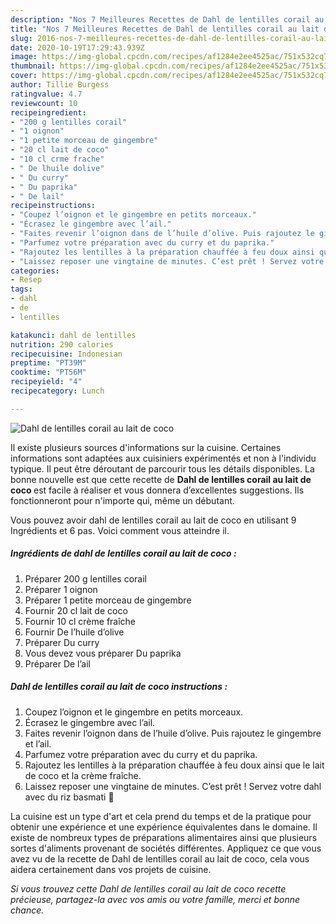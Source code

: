 ```yaml
---
description: "Nos 7 Meilleures Recettes de Dahl de lentilles corail au lait de coco"
title: "Nos 7 Meilleures Recettes de Dahl de lentilles corail au lait de coco"
slug: 2016-nos-7-meilleures-recettes-de-dahl-de-lentilles-corail-au-lait-de-coco
date: 2020-10-19T17:29:43.939Z
image: https://img-global.cpcdn.com/recipes/af1284e2ee4525ac/751x532cq70/dahl-de-lentilles-corail-au-lait-de-coco-photo-principale-de-la-recette.jpg
thumbnail: https://img-global.cpcdn.com/recipes/af1284e2ee4525ac/751x532cq70/dahl-de-lentilles-corail-au-lait-de-coco-photo-principale-de-la-recette.jpg
cover: https://img-global.cpcdn.com/recipes/af1284e2ee4525ac/751x532cq70/dahl-de-lentilles-corail-au-lait-de-coco-photo-principale-de-la-recette.jpg
author: Tillie Burgess
ratingvalue: 4.7
reviewcount: 10
recipeingredient:
- "200 g lentilles corail"
- "1 oignon"
- "1 petite morceau de gingembre"
- "20 cl lait de coco"
- "10 cl crme frache"
- " De lhuile dolive"
- " Du curry"
- " Du paprika"
- " De lail"
recipeinstructions:
- "Coupez l’oignon et le gingembre en petits morceaux."
- "Écrasez le gingembre avec l’ail."
- "Faites revenir l’oignon dans de l’huile d’olive. Puis rajoutez le gingembre et l’ail."
- "Parfumez votre préparation avec du curry et du paprika."
- "Rajoutez les lentilles à la préparation chauffée à feu doux ainsi que le lait de coco et la crème fraîche."
- "Laissez reposer une vingtaine de minutes. C’est prêt ! Servez votre dahl avec du riz basmati 🙂"
categories:
- Resep
tags:
- dahl
- de
- lentilles

katakunci: dahl de lentilles 
nutrition: 290 calories
recipecuisine: Indonesian
preptime: "PT39M"
cooktime: "PT56M"
recipeyield: "4"
recipecategory: Lunch

---
```



![Dahl de lentilles corail au lait de coco](https://img-global.cpcdn.com/recipes/af1284e2ee4525ac/751x532cq70/dahl-de-lentilles-corail-au-lait-de-coco-photo-principale-de-la-recette.jpg)

Il existe plusieurs sources d'informations sur la cuisine. Certaines informations sont adaptées aux cuisiniers expérimentés et non à l'individu typique. Il peut être déroutant de parcourir tous les détails disponibles. La bonne nouvelle est que cette recette de <strong> Dahl de lentilles corail au lait de coco </strong> est facile à réaliser et vous donnera d’excellentes suggestions. Ils fonctionneront pour n'importe qui, même un débutant.

<!--inarticleads1-->

Vous pouvez avoir dahl de lentilles corail au lait de coco en utilisant 9 Ingrédients et 6 pas. Voici comment vous atteindre il.

##### Ingrédients de dahl de lentilles corail au lait de coco :

1. Préparer 200 g lentilles corail
1. Préparer 1 oignon
1. Préparer 1 petite morceau de gingembre
1. Fournir 20 cl lait de coco
1. Fournir 10 cl crème fraîche
1. Fournir  De l’huile d’olive
1. Préparer  Du curry
1. Vous devez vous préparer  Du paprika
1. Préparer  De l’ail




<!--inarticleads2-->

##### Dahl de lentilles corail au lait de coco instructions :

1. Coupez l’oignon et le gingembre en petits morceaux.
1. Écrasez le gingembre avec l’ail.
1. Faites revenir l’oignon dans de l’huile d’olive. Puis rajoutez le gingembre et l’ail.
1. Parfumez votre préparation avec du curry et du paprika.
1. Rajoutez les lentilles à la préparation chauffée à feu doux ainsi que le lait de coco et la crème fraîche.
1. Laissez reposer une vingtaine de minutes. C’est prêt ! Servez votre dahl avec du riz basmati 🙂




<!--inarticleads1-->

<p>
La cuisine est un type d'art et cela prend du temps et de la pratique pour obtenir une expérience et une expérience équivalentes dans le domaine. Il existe de nombreux types de préparations alimentaires ainsi que plusieurs sortes d'aliments provenant de sociétés différentes. Appliquez ce que vous avez vu de la recette de Dahl de lentilles corail au lait de coco, cela vous aidera certainement dans vos projets de cuisine.
</p>

<p>
<i>Si vous trouvez cette Dahl de lentilles corail au lait de coco recette précieuse, partagez-la avec vos amis ou votre famille, merci et bonne chance.</i>
</p>
